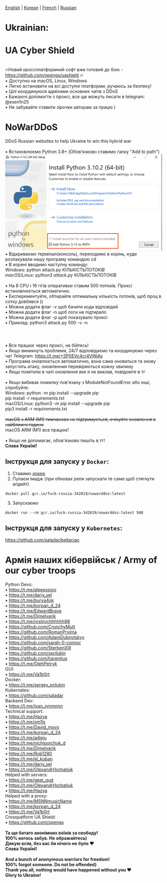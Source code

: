[English](https://github.com/AlexTrushkovsky/NoWarDDoS/blob/main/README_en.md) | [Korean](https://github.com/AlexTrushkovsky/NoWarDDoS/blob/main/README_ko.md) | [French](https://github.com/AlexTrushkovsky/NoWarDDoS/blob/main/README_fr.md) | [Russian](https://github.com/AlexTrushkovsky/NoWarDDoS/blob/main/README_ru.md)

# <b1>Ukrainian:</b1>

# UA Cyber Shield

<br />🔥Новий кроссплатформний софт вже готовий до бою - https://github.com/opengs/uashield 🔥
<br />▪ Доступно на macOS, Linux, Windows
<br />▪ Легко встановити на всі доступні платформи, ручаюсь за безпеку!
<br />▪ Цілі координуюся адмінами основних чатів з DDoS
<br />▪ Бажаючі допомогти з проксі, все ще можуть писати в telegram: @esen1n25
<br />▪ Не забувайте ставити зірочки авторам за працю )

# NoWarDDoS

DDoS Russian websites to help Ukraine to win this hybrid war
<br />
<br />▪ Встановлюємо Python 3.8+ (Обов'язково ставимо галку "Add to path")
![Python setup in Windows](images/windows-python-install.png)
<br />▪ Відкриваємо термінал(консоль), переходимо в корінь, куди розпакували нашу програму командою cd
<br />▪ В корені вводимо наступну команду:
<br /> Windows: python attack.py КІЛЬКІСТЬ*ПОТОКІВ
<br /> macOS/Linux: python3 attack.py КІЛЬКІСТЬ*ПОТОКІВ
<br />
<br />▪ На 8 CPU і 16 гігів оперативки ставим 500 потоків. Проксі встановлюється автоматично.
<br />▪ Експерементуйте, обтирайте оптимальну кількість потоків, щоб проц в сотку довбився ))
<br />▪ Можна додати флаг -v щоб бачити коди відповідей
<br />▪ Можна додати флаг -n щоб логи не підтирало
<br />▪ Можна додати флаг -p щоб показувало проксі
<br />▪ Приклад: python3 attack.py 500 -v -n
<br />

#

<br />▪ Все працює через проксі, не бійтесь!
<br />▪ Якщо виникнуть проблеми, 24/7 відповідаємо та координуємо через чат Telegram: https://t.me/+SP0EVc4cr4VjNjAy
<br />▪ Програма оновлюється автоматично, вона сама оновиться та знову запустить атаку, оновленния перевіряються кожну хвилину
<br />▪ Якщо помітили в чаті оновлення яке я не виклав, повідомте в тг
<br />
<br />▪ Якщо вибиває помилку пов'язану з ModuleNotFoundError aбо інші, спробуйте:
<br /> Windows: python -m pip install --upgrade pip
<br /> pip install -r requirements.txt
<br /> macOS/Linux: python3 -m pip install --upgrade pip
<br /> pip3 install -r requirements.txt
<br />
<br /> ~~macOS з ARM (M1) тимчасово не підтримується, очікуйте оновлення в найближчі години~~
<br /> macOS ARM (M1) все працює!
<br />
<br />▪ Якщо не допомагає, обов'язково пишіть в тг!
<br />**Слава Україні!**

## Інструкця для запуску у `Docker`:

1. Ставимо [докер](https://www.docker.com/)
2. Пулаєм імадж (при обновах репи запускати те саме щоб стягнути апдейт)

```shell
docker pull gcr.io/fuck-russia-342819/nowarddos:latest
```

3. Запускаємо

```shell
docker run --rm gcr.io/fuck-russia-342819/nowarddos:latest 500
```

## Інструкця для запуску у `Kubernetes`:

https://github.com/saladar/bellaciao

# Армія наших кібервійськ / Army of our cyber troops
Python Devs:
<br />    ▪ https://t.me/aleeessioo
<br />    ▪ https://t.me/dariy_vel
<br />    ▪ https://t.me/burya4ok
<br />    ▪ https://t.me/korpan_d_24
<br />    ▪ https://t.me/EdwardBrave
<br />    ▪ https://t.me/Djmelyarik
<br />    ▪ https://t.me/nrslnvchhhhhh98
<br />    ▪ https://github.com/CrunchyMutt
<br />    ▪ https://github.com/RomanPryima
<br />    ▪ https://github.com/AdamDubnytskyy
<br />    ▪ https://github.com/sarah-0-connor
<br />    ▪ https://github.com/SterbenXIII
<br />    ▪ https://github.com/sprilukin
<br />    ▪ https://github.com/harentius
<br />    ▪ https://t.me/OlehPetryk
<br />GUI:
<br />    ▪ https://t.me/Va1b0rt
<br />Docker:
<br />    ▪ https://t.me/sergey_prilukin
<br />Kubernates:
<br />    ▪ https://github.com/saladar
<br />Backend Dev:
<br />    ▪ https://t.me/ivan_nnnnnnn
<br />Technical support:
<br />    ▪ https://t.me/Hazya
<br />    ▪ https://t.me/xm1ls
<br />    ▪ https://t.me/David_movs
<br />    ▪ https://t.me/korpan_d_24
<br />    ▪ https://t.me/adjeju
<br />    ▪ https://t.me/nichiporchuk_d
<br />    ▪ https://t.me/Djmelyarik
<br />    ▪ https://t.me/Rob1280
<br />    ▪ https://t.me/el_kuban
<br />    ▪ https://t.me/dariy_vel
<br />    ▪ https://t.me/OlexandrHorbatiuk
<br />Helped with servers:
<br />    ▪ https://t.me/geet_gud
<br />    ▪ https://t.me/OlexandrHorbatiuk
<br />    ▪ https://t.me/Hazya
<br />Helped with a proxy:
<br />    ▪ https://t.me/MSNNmusicName
<br />    ▪ https://t.me/korpan_d_24
<br />    ▪ https://t.me/Va1b0rt
<br />Crosspatform UA Shield:
<br />    ▪ https://github.com/opengs
<br />
<br />**Та ще батаго анонімних воїнів за свободу!**
<br />**100% когось забув. Не ображайтесь)**
<br />**Дякую всім, без вас би нічого не було ❤️**
<br />**Слава Україні!**
<br />
<br />**And a bunch of anonymous warriors for freedom!**
<br />**100% forgot someone. Do not be offended)**
<br />**Thank you all, nothing would have happened without you ❤️**
<br />**Glory to Ukraine!**
